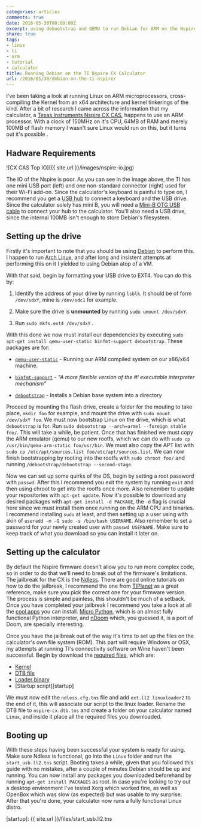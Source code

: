 ```yaml
---
categories: articles
comments: true
date: 2016-05-30T00:00:00Z
excerpt: using debootstrap and QEMU to run Debian for ARM on the Nspire CX CAS
share: true
tags:
- linux
- ti
- arm
- tutorial
- calculator
title: Running Debian on the TI Nspire CX Calculator
url: /2016/05/30/debian-on-the-ti-nspire/
---
```


I've been taking a look at running Linux on ARM microprocessors,
cross-compiling the Kernel from an x64 architecture and kernel tinkerings of
the kind. After a bit of research I came across the information that my
calculator, a [Texas Instruments Nspire CX CAS][Nspire], happens to use an ARM
processor. With a clock of 150MHz on it's CPU, 64MB of RAM and merely 100MB of
flash memory I wasn't sure Linux would run on this, but it turns out it's
possible
.

## Hadware Requirements

![CX CAS Top IO]({{ site.url }}/images/nspire-io.jpg)

The IO of the Nspire is poor. As you can see in the image above, the TI has one
mini USB port (left) and one non-standard connector (right) used for their
Wi-Fi add-on. Since the calculator's keyboard is painful to type on, I
recommend you get a [USB hub][hub] to connect a keyboard and the USB drive.
Since the calculator solely has mini B, you will need a [Mini-B OTG USB
cable][miniotg] to connect your hub to the calculator. You'll also need a USB
drive, since the internal 100MB isn't enough to store Debian's filesystem.

## Setting up the drive

Firstly it's important to note that you should be using [Debian][debian] to
perform this. I happen to run [Arch Linux][arch], and after long and insistent
attempts at performing this on it I yielded to using Debian atop of a VM.

With that said, begin by formatting your USB drive to EXT4. You can do this by:

1.  Identify the address of your drive by running `lsblk`. It should be of form
    `/dev/sdxY`, mine is `/dev/sdc1` for example.

2.  Make sure the drive is **unmounted** by running `sudo umount /dev/sdxY`.

3.  Run `sudo mkfs.ext4 /dev/sdxY` .

With this done we now must install our dependencies by executing
`sudo apt-get install qemu-user-static binfmt-support debootstrap`. These
packages are for:

-   [`qemu-user-static`][qemu] - Running our ARM compiled system on our x86/x64
    machine.

-   [`binfmt-support`][binfmt] -  *"A more flexible version of the #! executable
                                   interpreter mechanism"*

-   [`debootstrap`][debootstrap] - Installs a Debian base system into a
                                   directory

Proceed by mounting the flash drive, create a folder for the mouting to take
place, `mkdir foo` for example, and mount the drive with
`sudo mount /dev/sdxY foo`. We must now bootstrap Linux on the drive, which is
what `debootstrap` is for. Run
`sudo debootstrap --arch=armel --foreign stable foo/`. This will take a while,
 be patient. Once that has finished we must copy the ARM emulator (qemu)
to our new rootfs, which we can do with
`sudo cp /usr/bin/qemu-arm-static foo/usr/bin`. We must also copy the APT list
with `sudo cp /etc/apt/sources.list foo/etc/apt/sources.list`. We can now finish
 bootstrapping by rooting into the rootfs with `sudo chroot foo/` and running
`/debootstrap/debootstrap --second-stage`.

Now we can set up some quirks of the OS, begin by setting a root password with
`passwd`. After this I recommend you exit the system by running `exit` and
then using chroot to get into the rootfs once more. Also remember to update
your repositories with `apt-get update`. Now it's possible to download any
desired packages with `apt-get install -d PACKAGE`, the `-d` flag is crucial
here since we must install them once running on the ARM CPU and binaries.
I recommend installing `sudo` at least, and then setting up a user
using with akin of `useradd -m -G sudo -s /bin/bash USERNAME`. Also remember to
set a password for your newly created user with `passwd USERNAME`. Make sure to
keep track of what you download so you can install it later on.

## Setting up the calculator

By default the Nspire firmware doesn't allow you to run more complex code, so in
 order to do that we'll need to break out of the firmware's limitations. The
jailbreak for the CX is the [Ndless][ndless]. There are good online tutorials
on how to do the jailbreak, I recommend the one from [TIPlanet][TIguide] as a
great reference, make sure you pick the correct one for your firmware version.
The process is simple and painless, this shouldn't be much of a setback.
Once you have completed your jailbreak I recommend you take a look at all the
[cool apps][apps] you can install. [Micro Python][micropython], which is an
almost fully functional Python interpreter, and [nDoom][ndoom] which, you
guessed it, is a port of Doom, are specially interesting.

Once you have the jailbreak out of the way it's time to set up the files on the
calculator's own file system (ROM). This part will require Windows or OSX,
my attempts at running TI's connectivity software on Wine haven't been
successful. Begin by download the [required files][files], which are:

-   [Kernel][kernel]
-   [DTB file][dtb]
-   [Loader binary][loader]
-   [Startup script][startup]

We must now edit the `ndless.cfg.tns` file and add `ext.ll2 linuxloader2` to the
end of it, this will associate our script to the linux loader. Rename the DTB
file to `nspire-cx.dtb.tns` and create a folder on your calculator named `Linux`,
and inside it place all the required files you downloaded.

## Booting up

With these steps having been successful your system is ready for using. Make
sure Ndless is functional, go into the `Linux` folder and run the
`start_usb.ll2.tns` script. Booting takes a while,  given that you followed
this guide with no mistakes, after a couple of minutes Debian should be up and
running. You can now install any packages you downloaded beforehand by running
`apt-get install PACKAGES` as root. In case you're looking to try out a desktop
environment I've tested Xorg which worked fine, as well as OpenBox which was
slow (as expected) but was usable to my surprise. After that you're done, your
calculator now runs a fully functional Linux distro.

[Nspire]: https://education.ti.com/en/us/products/calculators/graphing-calculators/ti-nspire-cx-cas-handheld

[hub]: http://www.amazon.com/s?ie=UTF8&field-keywords=usb%20hub
[miniotg]: http://www.amazon.com/s?ie=UTF8&field-keywords=mini%20usb%20otg
[ndless]: http://ndless.me/
[TIguide]: https://tiplanet.org/forum/ndl3ss.php
[apps]: https://ndless-apps.org/
[micropython]: https://tiplanet.org/forum/archives_voir.php?id=89439
[ndoom]: https://tiplanet.org/forum/archives_voir.php?id=6631
[debian]: https://www.debian.org/
[arch]: https://www.archlinux.org/
[qemu]: https://packages.debian.org/sid/qemu-user-static
[binfmt]: http://www.nongnu.org/binfmt-support/
[debootstrap]: https://wiki.debian.org/Debootstrap
[files]: https://tiplanet.org/nspire-linux-builds/
[kernel]: https://tiplanet.org/nspire-linux-builds/devicetree/zImage_expanded_latest.tns
[dtb]: https://tiplanet.org/nspire-linux-builds/devicetree/nspire-cx.dtb
[loader]: https://tiplanet.org/nspire-linux-builds/linuxloader2.tns
[startup]: {{ site.url }}/files/start_usb.ll2.tns
